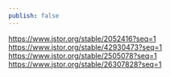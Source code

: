 ```yaml
---
publish: false
---
```


https://www.jstor.org/stable/2052416?seq=1
https://www.jstor.org/stable/42930473?seq=1
https://www.jstor.org/stable/2505078?seq=1
https://www.jstor.org/stable/26307828?seq=1